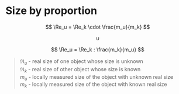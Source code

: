 # Size by proportion

$$
\Re_u = \Re_k \cdot \frac{m_u}{m_k}
$$

$$
\cup
$$

$$
\Re_u = \Re_k : \frac{m_k}{m_u}
$$

> $\Re_u$ - real size of one object whose size is unknown  
> $\Re_k$ - real size of other object whose size is known  
> $m_u$ - locally measured size of the object with unknown real size  
> $m_k$ - locally measured size of the object with known real size
